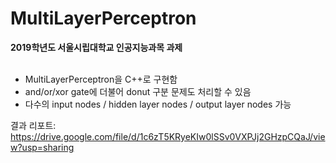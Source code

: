 # MultiLayerPerceptron
**2019학년도 서울시립대학교 인공지능과목 과제**</br></br>
* MultiLayerPerceptron을 C++로 구현함
* and/or/xor gate에 더불어 donut 구분 문제도 처리할 수 있음
* 다수의 input nodes /  hidden layer nodes / output layer nodes 가능

결과 리포트: https://drive.google.com/file/d/1c6zT5KRyeKIw0lSSv0VXPJj2GHzpCQaJ/view?usp=sharing
